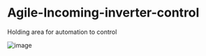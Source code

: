 # Agile-Incoming-inverter-control
Holding area for automation to control  

![image](https://user-images.githubusercontent.com/115955610/216572231-f1472c5e-0f81-42fe-a346-c464be675d09.png)


